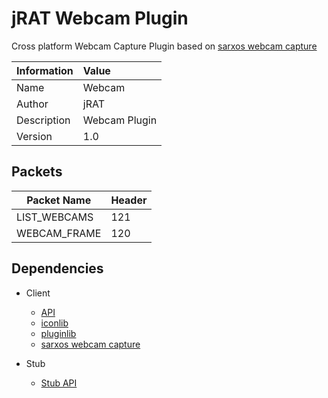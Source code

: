 # jRAT Webcam Plugin

Cross platform Webcam Capture Plugin based on [sarxos webcam capture](https://github.com/sarxos/webcam-capture)

| Information	| Value
| ---           |:---
| Name			| Webcam
| Author     	| jRAT
| Description   | Webcam Plugin
| Version		| 1.0

## Packets

| Packet Name	| Header
| ---           |:---
| LIST_WEBCAMS	| 121
| WEBCAM_FRAME	| 120

## Dependencies

- Client
	- [API](https://github.com/java-rat/jrat-api)
	- [iconlib](https://github.com/redpois0n/iconlib)
	- [pluginlib](https://github.com/redpois0n/pluginlib)
	- [sarxos webcam capture](https://github.com/sarxos/webcam-capture)
	
- Stub
	- [Stub API](https://github.com/java-rat/jrat-stub-api)